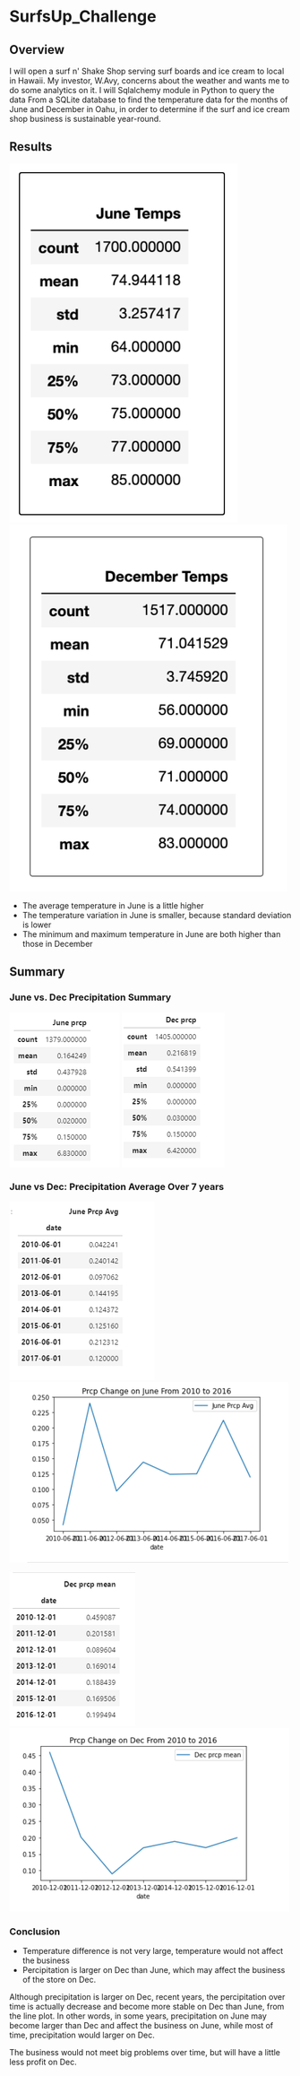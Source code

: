 # SurfsUp_Challenge

## Overview
I will open a surf n' Shake Shop serving surf boards and ice cream to local in Hawaii. My investor, W.Avy, concerns about the weather and wants me to do some analytics on it. 
I will Sqlalchemy module in Python to query the data From a SQLite database to find the temperature data for the months of June and December in Oahu, 
in order to determine if the surf and ice cream shop business is sustainable year-round.

## Results
![june](/Resources/june.png)
![dec](/Resources/dec.png)

 - The average temperature in June is a little higher
 - The temperature variation in June is smaller, because standard deviation is lower  
 - The minimum and maximum temperature in June are both higher than those in December

## Summary

### June vs. Dec Precipitation Summary
![june](/Resources/june_prcp.png)
![dec](/Resources/dec_prcp.png)

### June vs Dec: Precipitation Average Over 7 years 
![juneAvg](/Resources/june_prcp_avg_change.png)
![juneAvgPlot](/Resources/june_prcp_avg_change_plot.png)


![decAvg](/Resources/dec_prcp_avg_change.png)
![dec_avg_plot](/Resources/dec_prcp_avg_change_plot.png)

### Conclusion
 - Temperature difference is not very large, temperature would not affect the business
 - Percipitation is larger on Dec than June, which may affect the business of the store on Dec.
 
 Although precipitation is larger on Dec, recent years, the percipitation over time is actually decrease and become more stable on Dec than June, from the line plot. 
 In other words, in some years, precipitation on June may become larger than Dec and affect the business on June, while most of time, precipitation would larger on Dec.    

The business would not meet big problems over time, but will have a little less profit on Dec.
